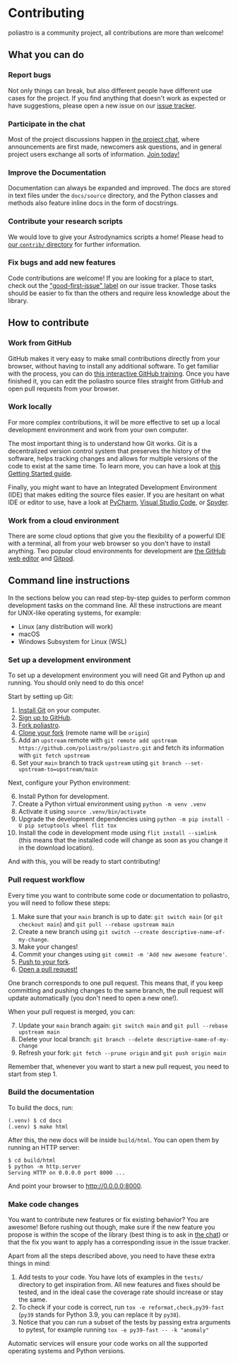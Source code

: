 # Contributing

poliastro is a community project, all contributions are more than welcome!

## What you can do

### Report bugs

Not only things can break, but also different people have
different use cases for the project. If you find anything that doesn't
work as expected or have suggestions, please open a new issue on our
[issue tracker](https://github.com/poliastro/poliastro/issues).

### Participate in the chat

Most of the project discussions happen in [the project chat](http://chat.poliastro.space/),
where announcements are first made, newcomers ask questions,
and in general project users exchange all sorts of information.
[Join today!](http://chat.poliastro.space/)

### Improve the Documentation

Documentation can always be expanded and improved.
The docs are stored in text files under the `docs/source` directory,
and the Python classes and methods also feature inline docs
in the form of docstrings.

### Contribute your research scripts

We would love to give your Astrodynamics scripts a home!
Please head to [our `contrib/` directory](https://github.com/poliastro/poliastro/tree/main/contrib)
for further information.

### Fix bugs and add new features

Code contributions are welcome! If you are looking for a place to start,
check out the ["good-first-issue" label](https://github.com/poliastro/poliastro/labels/good%20first%20issue)
on our issue tracker. Those tasks should be easier to fix than the others
and require less knowledge about the library.

## How to contribute

### Work from GitHub

GitHub makes it very easy to make small contributions
directly from your browser, without having to install any additional software.
To get familiar with the process, you can do
[this interactive GitHub training](https://lab.github.com/githubtraining/introduction-to-github).
Once you have finished it, you can edit the poliastro source files
straight from GitHub and open pull requests from your browser.

### Work locally

For more complex contributions, it will be more effective
to set up a local development environment and work from your own computer.

The most important thing is to understand how Git works. Git is a decentralized
version control system that preserves the history of the software, helps
tracking changes and allows for multiple versions of the code to exist
at the same time. To learn more, you can have a look at
[this Getting Started guide](https://docs.github.com/en/get-started/getting-started-with-git).

Finally, you might want to have an Integrated Development Environment (IDE)
that makes editing the source files easier.
If you are hesitant on what IDE or editor to use,
have a look at [PyCharm](https://www.jetbrains.com/pycharm/),
[Visual Studio Code](https://code.visualstudio.com/),
or [Spyder](https://www.spyder-ide.org/).

### Work from a cloud environment

There are some cloud options that give you
the flexibility of a powerful IDE with a terminal,
all from your web browser so you don't have to install anything.
Two popular cloud environments for development are
[the GitHub web editor](https://github.dev/poliastro/poliastro)
and [Gitpod](https://gitpod.io/#https://github.com/poliastro/poliastro/).

## Command line instructions

In the sections below you can read step-by-step guides to
perform common development tasks on the command line.
All these instructions are meant for UNIX-like operating systems,
for example:

- Linux (any distribution will work)
- macOS
- Windows Subsystem for Linux (WSL)

### Set up a development environment

To set up a development environment you will need Git and Python
up and running. You should only need to do this once!

Start by setting up Git:

1. [Install Git](https://git-scm.com/) on your computer.
2. [Sign up to GitHub](https://github.com/).
3. [Fork poliastro](https://help.github.com/articles/fork-a-repo/).
4. [Clone your fork](https://help.github.com/articles/cloning-a-repository/)
   (remote name will be `origin`)
5. Add an `upstream` remote with `git remote add upstream https://github.com/poliastro/poliastro.git`
   and fetch its information with `git fetch upstream`
6. Set your `main` branch to track `upstream` using `git branch --set-upstream-to=upstream/main`

Next, configure your Python environment:

6. Install Python for development.
7. Create a Python virtual environment using `python -m venv .venv`
8. Activate it using `source .venv/bin/activate`
9. Upgrade the development dependencies using `python -m pip install -U pip setuptools wheel flit tox`
10. Install the code in development mode using `flit install --simlink`
    (this means that the installed code will change as soon as you change it in the
    download location).

And with this, you will be ready to start contributing!

### Pull request workflow

Every time you want to contribute some code or documentation to poliastro,
you will need to follow these steps:

1. Make sure that your `main` branch is up to date: `git switch main`
   (or `git checkout main`) and `git pull --rebase upstream main`
2. Create a new branch using `git switch --create descriptive-name-of-my-change`.
3. Make your changes!
4. Commit your changes using `git commit -m 'Add new awesome feature'`.
5. [Push to your fork](https://help.github.com/articles/pushing-to-a-remote/).
6. [Open a pull request!](https://help.github.com/articles/creating-a-pull-request/)

One branch corresponds to one pull request. This means that,
if you keep committing and pushing changes to the same branch,
the pull request will update automatically (you don't need to open a new one!).

When your pull request is merged, you can:

7. Update your `main` branch again: `git switch main` and `git pull --rebase upstream main`
8. Delete your local branch: `git branch --delete descriptive-name-of-my-change`
9. Refresh your fork: `git fetch --prune origin` and `git push origin main`

Remember that, whenever you want to start a new pull request,
you need to start from step 1.

### Build the documentation

To build the docs, run:

```console
(.venv) $ cd docs
(.venv) $ make html
```

After this, the new docs will be inside `build/html`. You can open them
by running an HTTP server:

```console
$ cd build/html
$ python -m http.server
Serving HTTP on 0.0.0.0 port 8000 ...
```

And point your browser to <http://0.0.0.0:8000>.

### Make code changes

You want to contribute new features or fix existing behavior? You are awesome!
Before rushing out though, make sure if the new feature you propose
is within the scope of the library (best thing is to ask in
[the chat](http://chat.poliastro.space/))
or that the fix you want to apply has a corresponding issue in the issue tracker.

Apart from all the steps described above, you need to have these extra things in mind:

1. Add tests to your code. You have lots of examples in the `tests/` directory
   to get inspiration from. All new features and fixes should be tested,
   and in the ideal case the coverage rate should increase or stay the same.
2. To check if your code is correct, run `tox -e reformat,check,py39-fast`
   (`py39` stands for Python 3.9, you can replace it by `py38`).
3. Notice that you can run a subset of the tests by
   passing extra arguments to pytest, for example running
   `tox -e py39-fast -- -k "anomaly"`

Automatic services will ensure your code works
on all the supported operating systems and Python versions.
